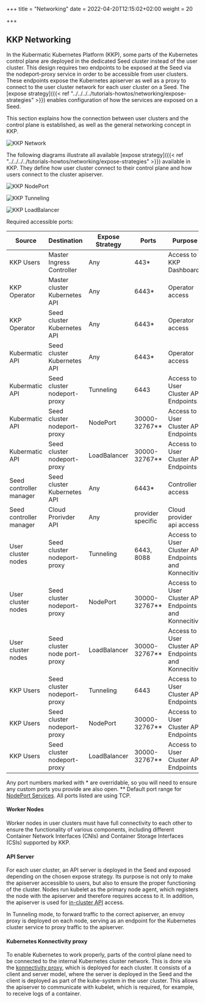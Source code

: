 +++
title = "Networking"
date = 2022-04-20T12:15:02+02:00
weight = 20

+++

## KKP Networking 

In the Kubermatic Kubernetes Platform (KKP), some parts of the Kubernetes control plane are deployed in the dedicated Seed cluster instead of the user cluster. 
This design requires two endpoints to be exposed at the Seed via the nodeport-proxy service in order to be accessible from user clusters. 
These endpoints expose the Kubernetes apiserver as well as a proxy to connect to the user cluster network for each user cluster on a Seed. 
The [expose strategy]({{< ref "../../../../tutorials-howtos/networking/expose-strategies" >}}) enables configuration of how the services are exposed on a Seed.

This section explains how the connection between user clusters and the control plane is established, as well as the general networking concept in KKP.


![KKP Network](/img/kubermatic/main/concepts/architecture/network.png?classes=shadow,border "This diagram illustrated the necessary connections for KKP.")

The following diagrams illustrate all available [expose strategy]({{< ref "../../../../tutorials-howtos/networking/expose-strategies" >}}) available in KKP.
They define how user cluster connect to their control plane and how users connect to the cluster apiserver.

![KKP NodePort](/img/kubermatic/main/concepts/architecture/expose-np.png?classes=shadow,border "NodePort")

![KKP Tunneling](/img/kubermatic/main/concepts/architecture/expose-tunnel.png?classes=shadow,border "Tunneling")

![KKP LoadBalancer](/img/kubermatic/main/concepts/architecture/expose-lb.png?classes=shadow,border "LoadBalancer")

Required accessible ports: 

| Source                  | Destination                   | Expose Strategy | Ports             | Purpose                                              |
|-------------------------|-------------------------------|-----------------|-------------------|------------------------------------------------------|
| KKP Users               | Master Ingress Controller     | Any             | 443*              | Access to KKP Dashboard                              |
| KKP Operator            | Master cluster Kubernetes API | Any             | 6443*             | Operator access                                      |
| KKP Operator            | Seed cluster Kubernetes API   | Any             | 6443*             | Operator access                                      |
| Kubermatic API          | Seed cluster Kubernetes API   | Any             | 6443*             | Operator access                                      |
| Kubermatic API          | Seed cluster nodeport-proxy   | Tunneling       | 6443              | Access to User Cluster API Endpoints                 |
| Kubermatic API          | Seed cluster nodeport-proxy   | NodePort        | 30000-32767**     | Access to User Cluster API Endpoints                 |
| Kubermatic API          | Seed cluster nodeport-proxy   | LoadBalancer    | 30000-32767**     | Access to User Cluster API Endpoints                 |
| Seed controller manager | Seed cluster Kubernetes API   | Any             | 6443*             | Controller access                                    |
| Seed controller manager | Cloud Prorivder API           | Any             | provider specific | Cloud provider api access                            |
| User cluster nodes      | Seed cluster nodeport-proxy   | Tunneling       | 6443, 8088        | Access to User Cluster API Endpoints and Konnecitivy |
| User cluster nodes      | Seed cluster nodeport-proxy   | NodePort        | 30000-32767**     | Access to User Cluster API Endpoints and Konnecitivy |
| User cluster nodes      | Seed cluster node port-proxy  | LoadBalancer    | 30000-32767**     | Access to User Cluster API Endpoints and Konnecitivy |
| KKP Users               | Seed cluster nodeport-proxy   | Tunneling       | 6443              | Access to User Cluster API Endpoints                 |
| KKP Users               | Seed cluster nodeport-proxy   | NodePort        | 30000-32767**     | Access to User Cluster API Endpoints                 |
| KKP Users               | Seed cluster nodeport-proxy   | LoadBalancer    | 30000-32767**     | Access to User Cluster API Endpoints                 |

Any port numbers marked with * are overridable, so you will need to ensure any custom ports you provide are also open.
** Default port range for [NodePort Services](https://kubernetes.io/docs/concepts/services-networking/service/).
All ports listed are using TCP.

#### Worker Nodes

Worker nodes in user clusters must have full connectivity to each other to ensure the functionality of various components, including different Container Network Interfaces (CNIs) and Container Storage Interfaces (CSIs) supported by KKP.

#### API Server

For each user cluster, an API server is deployed in the Seed and exposed depending on the chosen expose strategy. 
Its purpose is not only to make the apiserver accessible to users, but also to ensure the proper functioning of the cluster. 
Nodes run kubelet as the primary node agent, which registers the node with the apiserver and therefore requires access to it. 
In addition, the apiserver is used for [in-cluster API](https://kubernetes.io/docs/tasks/run-application/access-api-from-pod) access.

In Tunneling mode, to forward traffic to the correct apiserver, an envoy proxy is deployed on each node, serving as an endpoint for the Kubernetes cluster service to proxy traffic to the apiserver.

#### Kubernetes Konnectivity proxy

To enable Kubernetes to work properly, parts of the control plane need to be connected to the internal Kubernetes cluster network. 
This is done via the [konnectivity proxy](https://kubernetes.io/docs/tasks/extend-kubernetes/setup-konnectivity/), which is deployed for each cluster. 
It consists of a client and server model, where the server is deployed in the Seed and the client is deployed as part of the kube-system in the user cluster. 
This allows the apiserver to communicate with kubelet, which is required, for example, to receive logs of a container.

